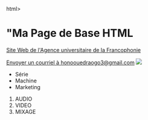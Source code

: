 html>
<head>
    <body>
        <h1>"Ma Page de Base HTML </h1>
        <p>
           <a href="https://www.auf.org/" title="Page d'accueil de l'AUF" target="_blank">Site Web de l'Agence universitaire de la Francophonie</a> 
            </p>
        <a href="mailto:honoouedraogo3@gmail.com"> Envoyer un courriel à honoouedraogo3@gmail.com</a>
        <img src="https://www.example.com/images/francophonie.png" /> 
        <ul>
    <li>Série</li>
    <li>Machine</li>
    <li>Marketing</li>
</ul>
<ol>
    <li>AUDIO</li>
    <li>VIDEO</li>
    <li>MIXAGE</li>
</ol>
    </body>
